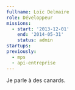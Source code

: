 ```yaml
---
fullname: Loïc Delmaire
role: Développeur
missions:
  - start: '2013-12-01'
    end: '2014-05-31'
    status: admin
startups:
previously:
  - mps
  - api-entreprise
---
```


Je parle à des canards.
